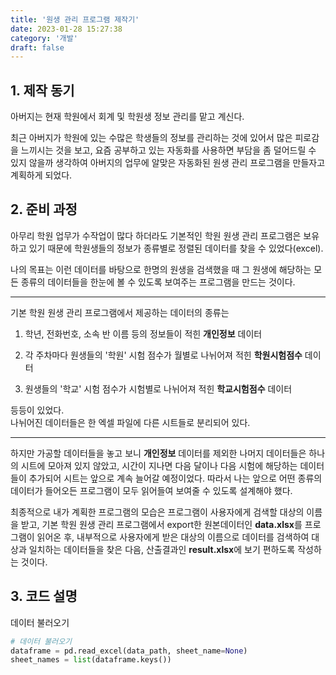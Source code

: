 ```yaml
---
title: '원생 관리 프로그램 제작기'
date: 2023-01-28 15:27:38
category: '개발'
draft: false
---
```


## 1. 제작 동기

아버지는 현재 학원에서 회계 및 학원생 정보 관리를 맡고 계신다.

최근 아버지가 학원에 있는 수많은 학생들의 정보를 관리하는 것에 있어서 많은 피로감을 느끼시는 것을 보고, 요즘 공부하고 있는 자동화를 사용하면 부담을 좀 덜어드릴 수 있지 않을까 생각하여 아버지의 업무에 알맞은 자동화된 원생 관리 프로그램을 만들자고 계획하게 되었다.

## 2. 준비 과정

아무리 학원 업무가 수작업이 많다 하더라도 기본적인 학원 원생 관리 프로그램은 보유하고 있기 때문에 학원생들의 정보가 종류별로 정렬된 데이터를 찾을 수 있었다(excel).

나의 목표는 이런 데이터를 바탕으로 한명의 원생을 검색했을 때 그 원생에 해당하는 모든 종류의 데이터들을 한눈에 볼 수 있도록 보여주는 프로그램을 만드는 것이다.

---

기본 학원 원생 관리 프로그램에서 제공하는 데이터의 종류는  
1. 학년, 전화번호, 소속 반 이름 등의 정보들이 적힌 **개인정보** 데이터

2. 각 주차마다 원생들의 '학원' 시험 점수가 월별로 나뉘어져 적힌 **학원시험점수** 데이터

3. 원생들의 '학교' 시험 점수가 시험별로 나뉘어져 적힌 **학교시험점수** 데이터

등등이 있었다.  
나뉘어진 데이터들은 한 엑셀 파일에 다른 시트들로 분리되어 있다.

---
하지만 가공할 데이터들을 놓고 보니 **개인정보** 데이터를 제외한 나머지 데이터들은 하나의 시트에 모아져 있지 않았고, 시간이 지나면 다음 달이나 다음 시험에 해당하는 데이터들이 추가되어 시트는 앞으로 계속 늘어갈 예정이었다.
따라서 나는 앞으로 어떤 종류의 데이터가 들어오든 프로그램이 모두 읽어들여 보여줄 수 있도록 설계해야 했다.

최종적으로 내가 계획한 프로그램의 모습은 프로그램이 사용자에게 검색할 대상의 이름을 받고, 기본 학원 원생 관리 프로그램에서 export한 원본데이터인 **data.xlsx**를 프로그램이 읽어온 후, 내부적으로 사용자에게 받은 대상의 이름으로 데이터를 검색하여 대상과 일치하는 데이터들을 찾은 다음, 산출결과인 **result.xlsx**에 보기 편하도록 작성하는 것이다.

## 3. 코드 설명
데이터 불러오기
```python
# 데이터 불러오기
dataframe = pd.read_excel(data_path, sheet_name=None)
sheet_names = list(dataframe.keys())
```